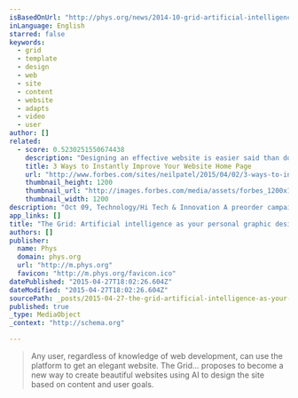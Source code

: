```yaml
---
isBasedOnUrl: "http://phys.org/news/2014-10-grid-artificial-intelligence-personal-graphic.html"
inLanguage: English
starred: false
keywords:
  - grid
  - template
  - design
  - web
  - site
  - content
  - website
  - adapts
  - video
  - user
author: []
related:
  - score: 0.5230251550674438
    description: "Designing an effective website is easier said than done. Many businesses today do not understand how to successfully create a website that makes money. Instead of viewing their website as a marketing venue, they treat it simply as a web placeholder. The problem with this approach is that it prevents the site [...]"
    title: 3 Ways to Instantly Improve Your Website Home Page
    url: "http://www.forbes.com/sites/neilpatel/2015/04/02/3-ways-to-instantly-improve-your-website-home-page/"
    thumbnail_height: 1200
    thumbnail_url: "http://images.forbes.com/media/assets/forbes_1200x1200.jpg"
    thumbnail_width: 1200
description: "Oct 09, Technology/Hi Tech & Innovation A preorder campaign has been launched for a web design platform that uses artificial intelligence (AI) to bring people closer to the quality websites they wish they had without a lot of bother and time."
app_links: []
title: "The Grid: Artificial intelligence as your personal graphic designer"
authors: []
publisher:
  name: Phys
  domain: phys.org
  url: "http://m.phys.org"
  favicon: "http://m.phys.org/favicon.ico"
datePublished: "2015-04-27T18:02:26.604Z"
dateModified: "2015-04-27T18:02:26.604Z"
sourcePath: _posts/2015-04-27-the-grid-artificial-intelligence-as-your-personal-graphic-d.md
published: true
_type: MediaObject
_context: "http://schema.org"

---
```

> Any user, regardless of knowledge of web development, can use the platform to get an elegant website.
> The Grid... proposes to become a new way to create beautiful websites using AI to design the site based on content and user goals.